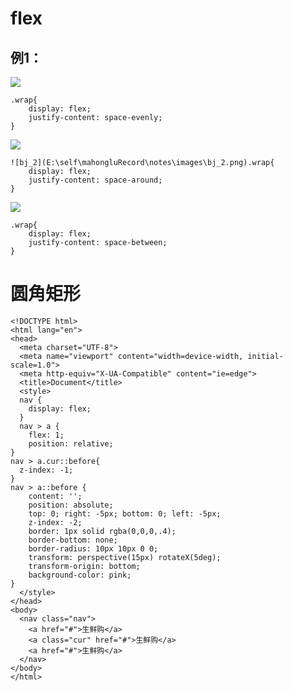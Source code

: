 # flex

## 例1：

![](E:\self\mahongluRecord\notes\images\bj_1.png)

```
.wrap{
    display: flex;
    justify-content: space-evenly;
}
```

![](E:\self\mahongluRecord\notes\images\bj_2.jpg)

```
![bj_2](E:\self\mahongluRecord\notes\images\bj_2.png).wrap{
    display: flex;
    justify-content: space-around;
}
```

![](E:\self\mahongluRecord\notes\images\bj_2.png)

```
.wrap{
    display: flex;
    justify-content: space-between;
}
```



# 圆角矩形

```
<!DOCTYPE html>
<html lang="en">
<head>
  <meta charset="UTF-8">
  <meta name="viewport" content="width=device-width, initial-scale=1.0">
  <meta http-equiv="X-UA-Compatible" content="ie=edge">
  <title>Document</title>
  <style>
  nav {
    display: flex;
  }
  nav > a {
    flex: 1;
    position: relative;
}
nav > a.cur::before{
  z-index: -1;
}
nav > a::before {
    content: '';
    position: absolute;
    top: 0; right: -5px; bottom: 0; left: -5px;
    z-index: -2;
    border: 1px solid rgba(0,0,0,.4);
    border-bottom: none;
    border-radius: 10px 10px 0 0;
    transform: perspective(15px) rotateX(5deg);
    transform-origin: bottom;
    background-color: pink;
}
  </style>
</head>
<body>
  <nav class="nav">
    <a href="#">生鲜购</a>
    <a class="cur" href="#">生鲜购</a>
    <a href="#">生鲜购</a>
  </nav>
</body>
</html>
```


